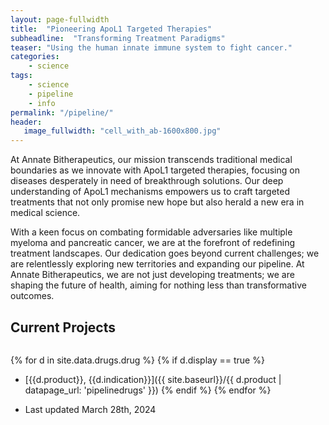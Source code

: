 ```yaml
---
layout: page-fullwidth
title:  "Pioneering ApoL1 Targeted Therapies"
subheadline:  "Transforming Treatment Paradigms"
teaser: "Using the human innate immune system to fight cancer."
categories:
    - science
tags:
    - science
    - pipeline
    - info
permalink: "/pipeline/"
header:
   image_fullwidth: "cell_with_ab-1600x800.jpg"
---
```


At Annate Bitherapeutics, our mission transcends traditional medical boundaries as we innovate with ApoL1 targeted therapies, focusing on diseases desperately in need of breakthrough solutions. Our deep understanding of ApoL1 mechanisms empowers us to craft targeted treatments that not only promise new hope but also herald a new era in medical science.

With a keen focus on combating formidable adversaries like multiple myeloma and pancreatic cancer, we are at the forefront of redefining treatment landscapes. Our dedication goes beyond current challenges; we are relentlessly exploring new territories and expanding our pipeline. At Annate Bitherapeutics, we are not just developing treatments; we are shaping the future of health, aiming for nothing less than transformative outcomes.

## Current Projects

<img src="{{ site.urlimg }}2023-03-27-pipeline_white.png" alt="" />

{% for d in site.data.drugs.drug %}
{% if d.display == true %}
* [{{d.product}}, {{d.indication}}]({{ site.baseurl}}/{{ d.product | datapage_url: 'pipelinedrugs' }})
{% endif %}
{% endfor %}

* Last updated March 28th, 2024
